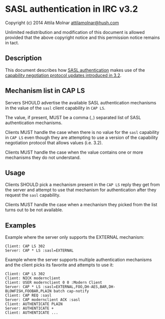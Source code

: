 # SASL authentication in IRC v3.2

Copyright (c) 2014 Attila Molnar <attilamolnar@hush.com>

Unlimited redistribution and modification of this document is allowed
provided that the above copyright notice and this permission notice
remains in tact.

## Description

This document describes how [SASL authentication](/extensions/sasl-3.1)
makes use of the
[capability negotiation protocol updates introduced in 3.2](/specification/capability-negotiation-3.2.md).

## Mechanism list in CAP LS

Servers SHOULD advertise the available SASL authentication mechanisms in the
value of the `sasl` client capability in `CAP LS`.

The value, if present, MUST be a comma (`,`) separated list of SASL
authentication mechanisms.

Clients MUST handle the case when there is no value for the `sasl` capability
in `CAP LS` even though they are attempting to use a version of the capability
negotiation protocol that allows values (i.e. 3.2).

Clients MUST handle the case when the value contains one or more mechanisms
they do not understand.

## Usage

Clients SHOULD pick a mechanism present in the `CAP LS` reply they get from
the server and attempt to use that mechanism for authentication after they
request the `sasl` capability.

Clients MUST handle the case when a mechanism they picked from the list turns
out to be not available.

## Examples

Example where the server only supports the EXTERNAL mechanism:

    Client: CAP LS 302
    Server: CAP * LS :sasl=EXTERNAL

Example where the server supports multiple authentication mechanisms and the client
picks its favorite and attempts to use it:

    Client: CAP LS 302
    Client: NICK modernclient
    Client: USER modernclient 0 0 :Modern Client
    Server: CAP * LS :sasl=EXTERNAL,FOO,DH-AES,BAR,DH-BLOWFISH,FOOBAR,PLAIN batch cap-notify
    Client: CAP REQ :sasl
    Server: CAP modernclient ACK :sasl
    Client: AUTHENTICATE PLAIN
    Server: AUTHENTICATE +
    Client: AUTHENTICATE ...
